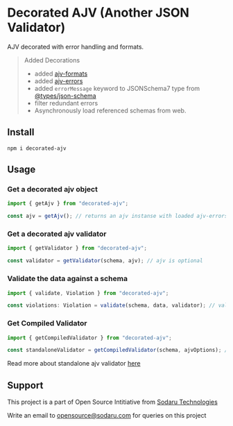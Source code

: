 # Decorated AJV (Another JSON Validator)

AJV decorated with error handling and formats.

> Added Decorations
>
> - added [ajv-formats](https://www.npmjs.com/package/ajv-formats)
> - added [ajv-errors](https://www.npmjs.com/package/ajv-errors)
> - added `errorMessage` keyword to JSONSchema7 type from [@types/json-schema](https://www.npmjs.com/package/@types/json-schema)
> - filter redundant errors
> - Asynchronously load referenced schemas from web.

## Install

```
npm i decorated-ajv
```

## Usage

### Get a decorated ajv object

```typescript
import { getAjv } from "decorated-ajv";

const ajv = getAjv(); // returns an ajv instanse with loaded ajv-errors and ajv-formats
```

### Get a decorated ajv validator

```typescript
import { getValidator } from "decorated-ajv";

const validator = getValidator(schema, ajv); // ajv is optional
```

### Validate the data against a schema

```typescript
import { validate, Violation } from "decorated-ajv";

const violations: Violation = validate(schema, data, validator); // validator is optional, if provided schema is ignored
```

### Get Compiled Validator

```typescript
import { getCompiledValidator } from "decorated-ajv";

const standaloneValidator = getCompiledValidator(schema, ajvOptions); // ajvOptions is optional
```

Read more about standalone ajv validator [here](https://ajv.js.org/standalone.html)

## Support

This project is a part of Open Source Intitiative from [Sodaru Technologies](https://sodaru.com)

Write an email to opensource@sodaru.com for queries on this project
